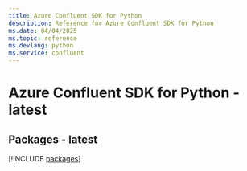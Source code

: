 ```yaml
---
title: Azure Confluent SDK for Python
description: Reference for Azure Confluent SDK for Python
ms.date: 04/04/2025
ms.topic: reference
ms.devlang: python
ms.service: confluent
---
```

# Azure Confluent SDK for Python - latest
## Packages - latest
[!INCLUDE [packages](confluent-index.md)]